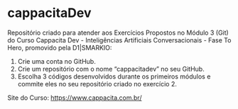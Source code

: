 # cappacitaDev
Repositório criado para atender aos Exercícios Propostos no Módulo 3 (Git) do Curso Cappacita Dev - Inteligências Artificiais Conversacionais - Fase To Hero, promovido pela D1|SMARKIO: 

1) Crie uma conta no GitHub.
2) Crie um repositório com o nome “cappacitadev” no seu GitHub.
3) Escolha 3 códigos desenvolvidos durante os primeiros módulos e commite eles no seu repositório criado no exercício 2.

Site do Curso: https://www.cappacita.com.br/
